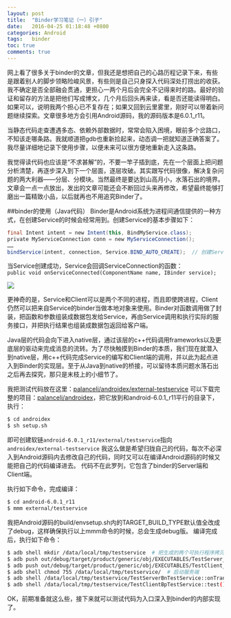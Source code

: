```yaml
---
layout: post
title:  "Binder学习笔记（一）引子"
date:   2016-04-25 01:18:48 +0800
categories: Android
tags:   binder
toc: true
comments: true
---
```

网上看了很多关于binder的文章，但我还是想把自己的心路历程记录下来，有些是跟着别人的脚步领略险峻风景，有些则是自己只身探入代码深处打捞出的收获。我不确定是否全部融会贯通，更担心一两个月后会完全不记得来时的路。最好的验证和留存的方法是把他们写成博文，几个月后回头再来读，看是否还能读得明白。如果可以，说明我两个担心已不复存在；如果又回到云里雾里，刚好可以带着新问题继续探索。文章很多地方会引用Android源码，我的源码版本是6.0.1_r11。

当静态代码走查遭遇多态、依赖外部数据时，常常会陷入困境，眼前多个岔路口，不知该走哪条路。我就顺道把gdb也重新捡起来，动态调一把就知道正确答案了。我尽量详细地记录下使用步骤，以便未来可以很方便地重新走入这条路。

我觉得读代码也应该是“不求甚解”的，不要一竿子插到底，先在一个层面上把问题分析清楚，再逐步深入到下一个层面，逐层攻破。其实跟写代码很像，解决复杂问题的两大利器——分层、分模块。当然最终是要达到山高月小，水落石出的境界。文章会一点一点放出，发出的文章可能还会不断回过头来再修改，希望最终能够打磨出一篇精致小品，以后就再也不用追究Binder了。

##binder的使用（Java代码）
Binder是Android系统为进程间通信提供的一种方式，在创建Service的时候会经常用到。创建Service的基本步骤如下：
``` java
final Intent intent = new Intent(this, BindMyService.class);  
private MyServiceConnection conn = new MyServiceConnection();  
……  
bindService(intent, connection, Service.BIND_AUTO_CREATE);  // 创建Service 
```

当Service创建成功，Service会回调ServiceConnection的函数：
`public void onServiceConnected(ComponentName name, IBinder service); `

![](05111709.png)

更神奇的是，Service和Client可以是两个不同的进程，而且即使跨进程，Client仍然可以把来自Service的binder当做本地对象来使用。Binder对函数调用做了封装，把函数和参数组装成数据包发给Service，再由Service调用和执行实际的服务接口，并把执行结果也组装成数据包返回给客户端。

Java层的代码会向下进入native层，通过该层的c++代码调用frameworks以及更底层的驱动来完成消息的流转。为了尽快触摸到Binder的本质，我们现在就潜入到native层，用c++代码完成Service的编写和Client端的调用，并以此为起点进入到Binder的实现层。至于从Java到native的桥接，可以留待本质问题水落石出之后再去探究，那只是末枝上的小细节了。

我把测试代码放在这里：[palanceli/androidex/external-testservice](https://github.com/palanceli/androidex/tree/master/external-testservice)
可以下载完整的项目：[palanceli/androidex](https://github.com/palanceli/androidex/tree/master)，把它放到和android-6.0.1_r11平行的目录下，执行：
``` bash
$ cd androidex
$ sh setup.sh
```
即可创建软链`android-6.0.1_r11/external/testservice`指向`androidex/external-testservice`
我这么做是希望归拢自己的代码，每次不必深入到Android源码内去修改自己的代码，同时又可以在编译Android源码的时候又能把自己的代码编译进去。
代码不在此罗列，它包含了binder的Server端和Client端。

执行如下命令，完成编译：

``` bash
$ cd android-6.0.1_r11
$ mmm external/testservice
```

我把Android源码的build/envsetup.sh内的TARGET_BUILD_TYPE默认值全改成了debug，这样确保执行以上mmm命令的时候，总会生成debug版。
编译完成后，执行如下命令：
``` bash
$ adb shell mkdir /data/local/tmp/testservice  # 把生成的两个可执行程序拷贝到模拟器
$ adb push out/debug/target/product/generic/obj/EXECUTABLES/TestServer_intermediates/LINKED/TestServer /data/local/tmp/testservice
$ adb push out/debug/target/product/generic/obj/EXECUTABLES/TestClient_intermediates/LINKED/TestClient /data/local/tmp/testservice  # 添加可执行权限
$ adb shell chmod 755 /data/local/tmp/testservice/  # 启动服务端
$ adb shell /data/local/tmp/testservice/TestServerBnTestService::onTransact, code: TESTBnTestService::test()# 在另一个终端下客户端：
$ adb shell /data/local/tmp/testservice/TestClientBpTestService::test()reply 100
```

OK，前期准备就这么些，接下来就可以测试代码为入口深入到binder的内部实现了。
